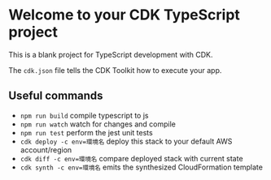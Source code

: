 # Welcome to your CDK TypeScript project

This is a blank project for TypeScript development with CDK.

The `cdk.json` file tells the CDK Toolkit how to execute your app.

## Useful commands

- `npm run build` compile typescript to js
- `npm run watch` watch for changes and compile
- `npm run test` perform the jest unit tests
- `cdk deploy -c env=環境名` deploy this stack to your default AWS account/region
- `cdk diff -c env=環境名` compare deployed stack with current state
- `cdk synth -c env=環境名` emits the synthesized CloudFormation template
